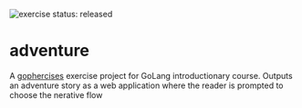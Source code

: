 ![exercise status: released](https://img.shields.io/badge/exercise%20status-released-green.svg?style=for-the-badge)
# adventure

A [gophercises](https://gophercises.com/) exercise project for GoLang introductionary course.
Outputs an adventure story as a web application where the reader is prompted to choose the nerative flow
